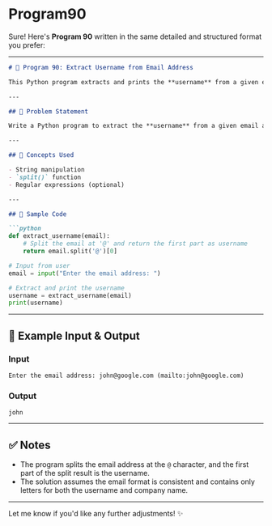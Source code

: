 # Program90
Sure! Here's **Program 90** written in the same detailed and structured format you prefer:

---

```markdown
# 📧 Program 90: Extract Username from Email Address

This Python program extracts and prints the **username** from a given email address in the format `username@companyname.com`. The email address is assumed to be in the form `username@companyname.com (mailto:username@companyname.com)`.

---

## 📌 Problem Statement

Write a Python program to extract the **username** from a given email address. The email address will be in the format `username@companyname.com` and the username and company names are composed only of letters.

---

## 🧠 Concepts Used

- String manipulation
- `split()` function
- Regular expressions (optional)

---

## 🧪 Sample Code

```python
def extract_username(email):
    # Split the email at '@' and return the first part as username
    return email.split('@')[0]

# Input from user
email = input("Enter the email address: ")

# Extract and print the username
username = extract_username(email)
print(username)
```

---

## 🎯 Example Input & Output

### Input

```
Enter the email address: john@google.com (mailto:john@google.com)
```

### Output

```
john
```

---

## ✅ Notes

- The program splits the email address at the `@` character, and the first part of the split result is the username.
- The solution assumes the email format is consistent and contains only letters for both the username and company name.

---

Let me know if you'd like any further adjustments! ✨

```
